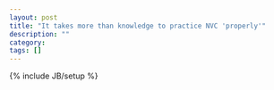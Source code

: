```yaml
---
layout: post
title: "It takes more than knowledge to practice NVC 'properly'"
description: ""
category: 
tags: []
---
```

{% include JB/setup %}
